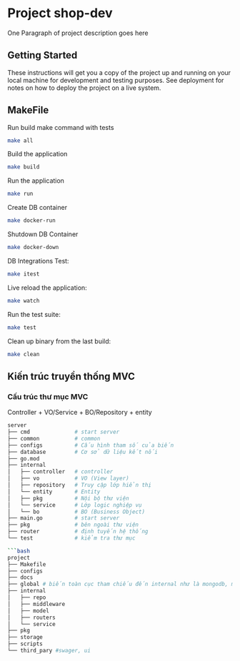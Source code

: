 # Project shop-dev

One Paragraph of project description goes here

## Getting Started

These instructions will get you a copy of the project up and running on your local machine for development and testing purposes. See deployment for notes on how to deploy the project on a live system.

## MakeFile

Run build make command with tests
```bash
make all
```

Build the application
```bash
make build
```

Run the application
```bash
make run
```
Create DB container
```bash
make docker-run
```

Shutdown DB Container
```bash
make docker-down
```

DB Integrations Test:
```bash
make itest
```

Live reload the application:
```bash
make watch
```

Run the test suite:
```bash
make test
```

Clean up binary from the last build:
```bash
make clean
```

## Kiến trúc truyền thống MVC
### Cấu trúc thư mục MVC
Controller + VO/Service + BO/Repository + entity

```bash
server
├── cmd              # start server
├── common           # common
├── configs          # Cấu hình tham số của biến
├── database         # Cơ sở dữ liệu kết nối
├── go.mod
├── internal
│   ├── controller   # controller
│   ├── vo           # VO (View layer)
│   ├── repository   # Truy cập lớp hiển thị
│   └── entity       # Entity
│   ├── pkg          # Nội bộ thư viện
│   └── service      # Lớp logic nghiệp vụ
│   └── bo           # BO (Business Object)
├── main.go          # start server
├── pkg              # bên ngoài thư viện
├── router           # định tuyến hệ thống
└── test             # kiểm tra thư mục

```bash
project
├── Makefile
├── configs
├── docs
├── global # biến toàn cục tham chiếu đến internal như là mongodb, mysql
├── internal
│   ├── repo
│   ├── middleware
│   ├── model
│   ├── routers
│   └── service
├── pkg
├── storage
├── scripts
└── third_pary #swager, ui

